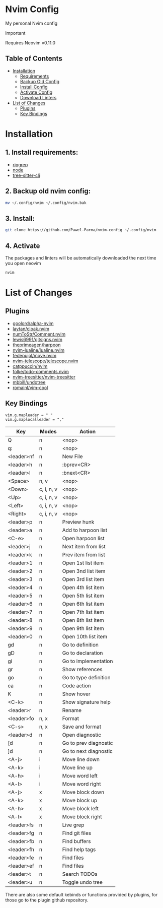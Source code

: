 # Nvim Config
My personal Nvim config

> [!important] 
> Requires Neovim v0.11.0

## Table of Contents
- [Installation](#installation)
  - [Requirements](#1-install-requirements)
  - [Backup Old Config](#2-backup-old-nvim-config)
  - [Install Config](#3-install)
  - [Activate Config](#4-activate)
  - [Download Linters](#5-download-linters)
- [List of Changes](#list-of-changes)
  - [Plugins](#plugins)
  - [Key Bindings](#key-bindings)

# Installation
## 1. Install requirements:
- [ripgrep](https://github.com/BurntSushi/ripgrep#Installation) 
- [node](https://github.com/nodejs/node)
- [tree-sitter-cli](https://github.com/tree-sitter/tree-sitter/blob/master/crates/cli/README.md)

## 2. Backup old nvim config:  
```sh
mv ~/.config/nvim ~/.config/nvim.bak
```

## 3. Install:
```sh
git clone https://github.com/Pawel-Parma/nvim-config ~/.config/nvim
```

## 4. Activate
The packages and linters will be automatically downloaded the next time you open neovim
```sh
nvim
```

# List of Changes 
## Plugins 
- [goolord/alpha-nvim](https://github.com/goolord/alpha-nvim)  
- [laytan/cloak.nvim](https://github.com/laytan/cloak.nvim)  
- [numToStr/Comment.nvim](https://github.com/numToStr/Comment.nvim)  
- [lewis6991/gitsigns.nvim](https://github.com/lewis6991/gitsigns.nvim)
- [theprimeagen/harpoon](https://github.com/theprimeagen/harpoon)  
- [nvim-lualine/lualine.nvim](https://github.com/nvim-lualine/lualine.nvim)  
- [fedepujol/move.nvim](https://github.com/fedepujol/move.nvim)  
- [nvim-telescope/telescope.nvim](https://github.com/nvim-telescope/telescope.nvim)  
- [catppuccin/nvim](https://github.com/catppuccin/nvim)  
- [folke/todo-comments.nvim](https://github.com/folke/todo-comments.nvim)  
- [nvim-treesitter/nvim-treesitter](https://github.com/nvim-treesitter/nvim-treesitter)  
- [mbbill/undotree](https://github.com/mbbill/undotree)  
- [romainl/vim-cool](https://github.com/romainl/vim-cool)  

## Key Bindings
```vim
vim.g.mapleader = " "
vim.g.maplocalleader = ","
```
| Key           | Modes      | Action                |
| ------------- | ---------- | --------------------- |
| Q             | n          | \<nop\>               | 
| q:            | n          | \<nop\>               | 
| \<leader\>nf  | n          | New File              | 
| \<leader\>h   | n          | :bprev\<CR\>          | 
| \<leader\>l   | n          | :bnext\<CR\>          | 
| \<Space\>     | n, v       | \<nop\>               | 
| \<Down\>      | c, i, n, v | \<nop\>               | 
| \<Up\>        | c, i, n, v | \<nop\>               | 
| \<Left\>      | c, i, n, v | \<nop\>               | 
| \<Right\>     | c, i, n, v | \<nop\>               | 
| \<leader\>p   | n          | Preview hunk          | 
| \<leader\>a   | n          | Add to harpoon list   | 
| \<C-e\>       | n          | Open harpoon list     | 
| \<leader\>j   | n          | Next item from list   | 
| \<leader\>k   | n          | Prev item from list   | 
| \<leader\>1   | n          | Open 1st list item    | 
| \<leader\>2   | n          | Open 3nd list item    | 
| \<leader\>3   | n          | Open 3rd list item    | 
| \<leader\>4   | n          | Open 4th list item    | 
| \<leader\>5   | n          | Open 5th list item    | 
| \<leader\>6   | n          | Open 6th list item    | 
| \<leader\>7   | n          | Open 7th list item    | 
| \<leader\>8   | n          | Open 8th list item    | 
| \<leader\>9   | n          | Open 9th list item    | 
| \<leader\>0   | n          | Open 10th list item   | 
| gd            | n          | Go to definition      |
| gD            | n          | Go to declaration     |
| gi            | n          | Go to implementation  |
| gr            | n          | Show references       |
| go            | n          | Go to type definition |
| ca            | n          | Code action           |
| K             | n          | Show hover            |
| \<C-k\>       | n          | Show signature help   |
| \<leader\>r   | n          | Rename                |
| \<leader\>fo  | n, x       | Format                |
| \<C-s\>       | n, x       | Save and format       |
| \<leader\>d   | n          | Open diagnostic       |
| \[d           | n          | Go to prev diagnostic |
| \]d           | n          | Go to next diagnostic |
| \<A-j\>       | i          | Move line down        | 
| \<A-k\>       | i          | Move line up          | 
| \<A-h\>       | i          | Move word left        | 
| \<A-l\>       | i          | Move word right       | 
| \<A-j\>       | x          | Move block down       | 
| \<A-k\>       | x          | Move block up         | 
| \<A-h\>       | x          | Move block left       | 
| \<A-l\>       | x          | Move block right      | 
| \<leader\>fs  | n          | Live grep             |
| \<leader\>fg  | n          | Find git files        |
| \<leader\>fb  | n          | Find buffers          |
| \<leader\>fh  | n          | Find help tags        | 
| \<leader\>fe  | n          | Find files            |
| \<leader\>ef  | n          | Find files            |
| \<leader\>t   | n          | Search TODOs          |
| \<leader\>u   | n          | Toggle undo tree      |

There are also some default kebinds or functions provided by plugins, for those go to the plugin github repository.
  
